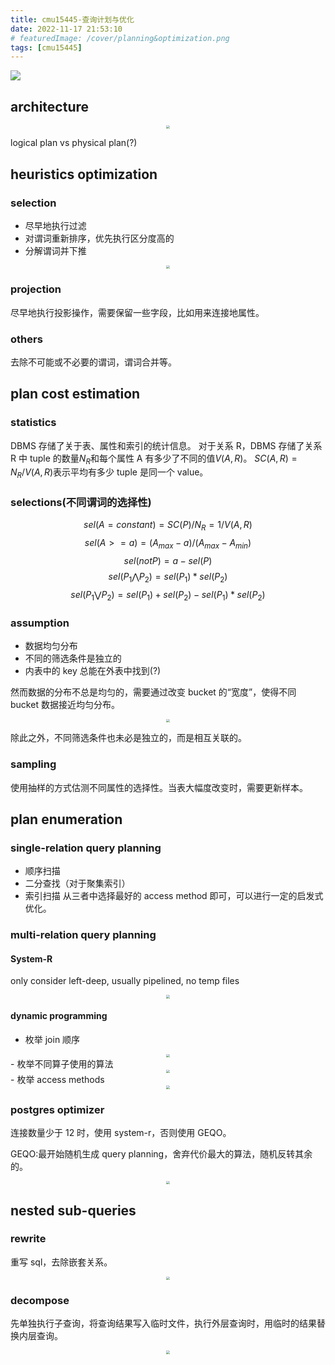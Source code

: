 ```yaml
---
title: cmu15445-查询计划与优化
date: 2022-11-17 21:53:10
# featuredImage: /cover/planning&optimization.png
tags: [cmu15445]
---
```


<img src="/cover/planning&optimization.png"/>

## architecture

<div align="center"><img src="/cmu15445-查询计划与优化/architecture.png" style="zoom:33%;" /></div>

logical plan vs physical plan(?)

## heuristics optimization

### selection

- 尽早地执行过滤
- 对谓词重新排序，优先执行区分度高的
- 分解谓词并下推

<div align="center"><img src="/cmu15445-查询计划与优化/breaking-predicate.png" style="zoom:33%;" /></div>

### projection

尽早地执行投影操作，需要保留一些字段，比如用来连接地属性。

### others

去除不可能或不必要的谓词，谓词合并等。

## plan cost estimation

### statistics

DBMS 存储了关于表、属性和索引的统计信息。
对于关系 R，DBMS 存储了关系 R 中 tuple 的数量$N_R$和每个属性 A 有多少了不同的值$V(A,R)$。
$SC(A,R)=N_R / V(A,R)$表示平均有多少 tuple 是同一个 value。

### selections(不同谓词的选择性)

$$sel(A=constant) = SC(P) / N_R = 1 / V(A,R)$$
$$sel(A>=a) = (A_{max}-a) / (A_{max}-A_{min})$$
$$sel(not P) = a - sel(P)$$
$$sel(P_1 ⋀ P_2) = sel(P_1) * sel(P_2)$$
$$sel(P_1 ⋁ P_2) = sel(P_1) + sel(P_2) - sel(P_1) * sel(P_2)$$

### assumption

- 数据均匀分布
- 不同的筛选条件是独立的
- 内表中的 key 总能在外表中找到(?)

然而数据的分布不总是均匀的，需要通过改变 bucket 的“宽度”，使得不同 bucket 数据接近均匀分布。

<div align="center"><img src="/cmu15445-连接算法/sort-merge.png" style="zoom:33%;" /></div>

除此之外，不同筛选条件也未必是独立的，而是相互关联的。

### sampling

使用抽样的方式估测不同属性的选择性。当表大幅度改变时，需要更新样本。

## plan enumeration

### single-relation query planning

- 顺序扫描
- 二分查找（对于聚集索引）
- 索引扫描
  从三者中选择最好的 access method 即可，可以进行一定的启发式优化。

### multi-relation query planning

#### System-R

only consider left-deep, usually pipelined, no temp files

<div align="center"><img src="/cmu15445-查询计划与优化/system-r.png" style="zoom:33%;" /></div>

#### dynamic programming

- 枚举 join 顺序
<div align="center"><img src="/cmu15445-查询计划与优化/ordering.png" style="zoom:33%;" /></div>
- 枚举不同算子使用的算法
<div align="center"><img src="/cmu15445-查询计划与优化/algorithm.png" style="zoom:33%;" /></div>
- 枚举 access methods
<div align="center"><img src="/cmu15445-查询计划与优化/access-method.png" style="zoom:33%;" /></div>
<!-- <div align="center"><img src="./cmu15445-查询计划与优化/dp.png" style="zoom:33%;" /></div> -->

### postgres optimizer

连接数量少于 12 时，使用 system-r，否则使用 GEQO。

GEQO:最开始随机生成 query planning，舍弃代价最大的算法，随机反转其余的。

<div align="center"><img src="/cmu15445-查询计划与优化/postgres-optimizer.png" style="zoom:33%;" /></div>

## nested sub-queries

### rewrite

重写 sql，去除嵌套关系。

<div align="center"><img src="/cmu15445-查询计划与优化/rewrite.png" style="zoom:33%;" /></div>

### decompose

先单独执行子查询，将查询结果写入临时文件，执行外层查询时，用临时的结果替换内层查询。

<div align="center"><img src="/cmu15445-查询计划与优化/decompose.png" style="zoom:33%;" /></div>

